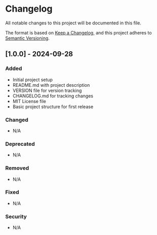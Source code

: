 # Changelog

All notable changes to this project will be documented in this file.

The format is based on [Keep a Changelog](https://keepachangelog.com/en/1.0.0/),
and this project adheres to [Semantic Versioning](https://semver.org/spec/v2.0.0.html).

## [1.0.0] - 2024-09-28

### Added
- Initial project setup
- README.md with project description
- VERSION file for version tracking
- CHANGELOG.md for tracking changes
- MIT License file
- Basic project structure for first release

### Changed
- N/A

### Deprecated
- N/A

### Removed
- N/A

### Fixed
- N/A

### Security
- N/A